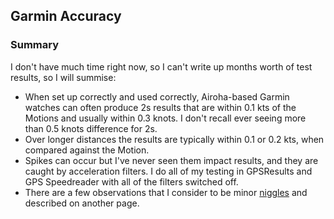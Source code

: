 ## Garmin Accuracy

### Summary

I don't have much time right now, so I can't write up months worth of test results, so I will summise:

- When set up correctly and used correctly, Airoha-based Garmin watches can often produce 2s results that are within 0.1 kts of the Motions and usually within 0.3 knots. I don't recall ever seeing more than 0.5 knots difference for 2s.
- Over longer distances the results are typically within 0.1 or 0.2 kts, when compared against the Motion.
- Spikes can occur but I've never seen them impact results, and they are caught by acceleration filters. I do all of my testing in GPSResults and GPS Speedreader with all of the filters switched off.
- There are a few observations that I consider to be minor [niggles](niggles.md) and described on another page.